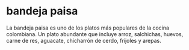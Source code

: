 # bandeja paisa

La bandeja paisa es uno de los platos más populares de la cocina colombiana. Un plato abundante que incluye arroz, salchichas, huevos, carne de res, aguacate, chicharrón de cerdo, frijoles y arepas.

